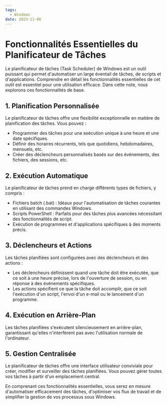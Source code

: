 ```yaml
---
tags:
  - Windows
date: 2023-11-06
---
```


# Fonctionnalités Essentielles du Planificateur de Tâches

Le planificateur de tâches (Task Scheduler) de Windows est un outil puissant qui permet d'automatiser un large éventail de tâches, de scripts et d'applications. Comprendre en détail les fonctionnalités essentielles de cet outil est essentiel pour une utilisation efficace. Dans cette note, nous explorons ces fonctionnalités de base.

## 1. Planification Personnalisée

Le planificateur de tâches offre une flexibilité exceptionnelle en matière de planification des tâches. Vous pouvez :

- Programmer des tâches pour une exécution unique à une heure et une date spécifiques.
- Définir des horaires récurrents, tels que quotidiens, hebdomadaires, mensuels, etc.
- Créer des déclencheurs personnalisés basés sur des événements, des fichiers, des sessions, etc.

## 2. Exécution Automatique

Le planificateur de tâches prend en charge différents types de fichiers, y compris :

- Fichiers batch (.bat) : Idéaux pour l'automatisation de tâches courantes en utilisant des commandes Windows.
- Scripts PowerShell : Parfaits pour des tâches plus avancées nécessitant des fonctionnalités de script.
- Exécution de programmes et d'applications spécifiques à des moments précis.

## 3. Déclencheurs et Actions

Les tâches planifiées sont configurées avec des déclencheurs et des actions :

- Les déclencheurs définissent quand une tâche doit être exécutée, que ce soit à une heure précise, lors de l'ouverture de session, ou en réponse à des événements spécifiques.
- Les actions spécifient ce que la tâche doit accomplir, que ce soit l'exécution d'un script, l'envoi d'un e-mail ou le lancement d'un programme.

## 4. Exécution en Arrière-Plan

Les tâches planifiées s'exécutent silencieusement en arrière-plan, garantissant qu'elles n'interfèrent pas avec l'utilisation normale de l'ordinateur.

## 5. Gestion Centralisée

Le planificateur de tâches offre une interface utilisateur conviviale pour créer, modifier et surveiller des tâches planifiées. Vous pouvez gérer toutes vos tâches à partir d'un emplacement central.

En comprenant ces fonctionnalités essentielles, vous serez en mesure d'automatiser efficacement des tâches, d'optimiser vos flux de travail et de simplifier la gestion de vos processus sous Windows.


